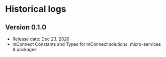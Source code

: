 # Historical logs

## Version 0.1.0

- Release date: Dec 23, 2020
- mConnect Constants and Types for mConnect solutions, micro-services & packages
